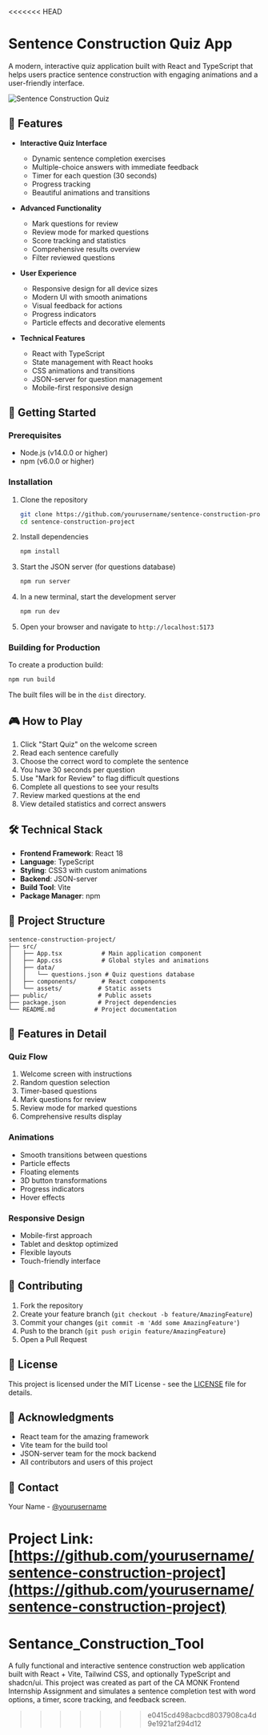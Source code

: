 <<<<<<< HEAD
# Sentence Construction Quiz App

A modern, interactive quiz application built with React and TypeScript that helps users practice sentence construction with engaging animations and a user-friendly interface.

![Sentence Construction Quiz](screenshot.png)

## 🌟 Features

- **Interactive Quiz Interface**
  - Dynamic sentence completion exercises
  - Multiple-choice answers with immediate feedback
  - Timer for each question (30 seconds)
  - Progress tracking
  - Beautiful animations and transitions

- **Advanced Functionality**
  - Mark questions for review
  - Review mode for marked questions
  - Score tracking and statistics
  - Comprehensive results overview
  - Filter reviewed questions

- **User Experience**
  - Responsive design for all device sizes
  - Modern UI with smooth animations
  - Visual feedback for actions
  - Progress indicators
  - Particle effects and decorative elements

- **Technical Features**
  - React with TypeScript
  - State management with React hooks
  - CSS animations and transitions
  - JSON-server for question management
  - Mobile-first responsive design

## 🚀 Getting Started

### Prerequisites

- Node.js (v14.0.0 or higher)
- npm (v6.0.0 or higher)

### Installation

1. Clone the repository
   ```bash
   git clone https://github.com/yourusername/sentence-construction-project.git
   cd sentence-construction-project
   ```

2. Install dependencies
   ```bash
   npm install
   ```

3. Start the JSON server (for questions database)
   ```bash
   npm run server
   ```

4. In a new terminal, start the development server
   ```bash
   npm run dev
   ```

5. Open your browser and navigate to `http://localhost:5173`

### Building for Production

To create a production build:
```bash
npm run build
```

The built files will be in the `dist` directory.

## 🎮 How to Play

1. Click "Start Quiz" on the welcome screen
2. Read each sentence carefully
3. Choose the correct word to complete the sentence
4. You have 30 seconds per question
5. Use "Mark for Review" to flag difficult questions
6. Complete all questions to see your results
7. Review marked questions at the end
8. View detailed statistics and correct answers

## 🛠️ Technical Stack

- **Frontend Framework**: React 18
- **Language**: TypeScript
- **Styling**: CSS3 with custom animations
- **Backend**: JSON-server
- **Build Tool**: Vite
- **Package Manager**: npm

## 📁 Project Structure

```
sentence-construction-project/
├── src/
│   ├── App.tsx           # Main application component
│   ├── App.css           # Global styles and animations
│   ├── data/
│   │   └── questions.json # Quiz questions database
│   ├── components/       # React components
│   └── assets/          # Static assets
├── public/              # Public assets
├── package.json         # Project dependencies
└── README.md           # Project documentation
```

## 🎨 Features in Detail

### Quiz Flow
1. Welcome screen with instructions
2. Random question selection
3. Timer-based questions
4. Mark questions for review
5. Review mode for marked questions
6. Comprehensive results display

### Animations
- Smooth transitions between questions
- Particle effects
- Floating elements
- 3D button transformations
- Progress indicators
- Hover effects

### Responsive Design
- Mobile-first approach
- Tablet and desktop optimized
- Flexible layouts
- Touch-friendly interface

## 🤝 Contributing

1. Fork the repository
2. Create your feature branch (`git checkout -b feature/AmazingFeature`)
3. Commit your changes (`git commit -m 'Add some AmazingFeature'`)
4. Push to the branch (`git push origin feature/AmazingFeature`)
5. Open a Pull Request

## 📝 License

This project is licensed under the MIT License - see the [LICENSE](LICENSE) file for details.

## 🙏 Acknowledgments

- React team for the amazing framework
- Vite team for the build tool
- JSON-server team for the mock backend
- All contributors and users of this project

## 📧 Contact

Your Name - [@yourusername](https://twitter.com/yourusername)

Project Link: [https://github.com/yourusername/sentence-construction-project](https://github.com/yourusername/sentence-construction-project)
=======
# Sentance_Construction_Tool
A fully functional and interactive sentence construction web application built with React + Vite, Tailwind CSS, and optionally TypeScript and shadcn/ui. This project was created as part of the CA MONK Frontend Internship Assignment and simulates a sentence completion test with word options, a timer, score tracking, and feedback screen.
>>>>>>> e0415cd498acbcd8037908ca4d9e1921af294d12
